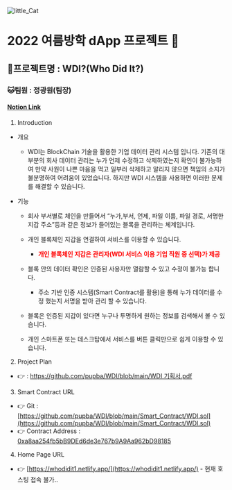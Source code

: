 ![little_Cat](https://user-images.githubusercontent.com/53106728/185426895-6f41c104-5090-433f-8742-f8fdace97469.png)

# 2022 여름방학 dApp 프로젝트 🙉

## 🐰프로젝트명 : WDI?(Who Did It?)

### 🐱팀원 : 정광원(팀장)

#### <a href="https://luxuriant-creature-127.notion.site/2022-dApp-770c7a3eabe14ca89555782fb77db244">Notion Link</a>

1. Introduction

-   개요
    -   WDI는 BlockChain 기술을 활용한 기업 데이터 관리 시스템 입니다. 기존의 대부분의 회사 데이터 관리는 누가 언제 수정하고 삭제하였는지 확인이 불가능하여 만약 사원이 나쁜 마음을 먹고 일부러 삭제하고 알리지 않으면 책임의 소지가 불분명하여 어려움이 있었습니다. 하지만 WDI 시스템을 사용하면 이러한 문제를 해결할 수 있습니다.
-   기능

    -   회사 부서별로 체인을 만들어서 “누가,부서, 언제, 파일 이름, 파일 경로, 서명한 지갑 주소”등과 같은 정보가 들어있는 블록을 관리하는 체계입니다.

    -   개인 블록체인 지갑을 연결하여 서비스를 이용할 수 있습니다.

        -   <span style="color: red"> **개인 블록체인 지갑은 관리자(WDI 서비스 이용 기업 직원 중 선택)가 제공** </span>

    -   블록 안의 데이터 확인은 인증된 사용자만 열람할 수 있고 수정이 불가능 합니다.

        -   주소 기반 인증 시스템(Smart Contract를 활용)을 통해 누가 데이터를 수정 했는지 서명을 받아 관리 할 수 있습니다.
    -   블록은 인증된 지갑이 있다면 누구나 투명하게 원하는 정보를 검색해서 볼 수 있습니다.

    -   개인 스마트폰 또는 데스크탑에서 서비스를 버튼 클릭만으로 쉽게 이용할 수 있습니다.

2. Project Plan

-   👉 : [https://github.com/pupba/WDI/blob/main/WDI 기획서.pdf](https://github.com/pupba/WDI/blob/main/WDI%20%EA%B8%B0%ED%9A%8D%EC%84%9C.pdf)

3. Smart Contract URL

-   👉 Git : [https://github.com/pupba/WDI/blob/main/Smart_Contract/WDI.sol](https://github.com/pupba/WDI/blob/main/Smart_Contract/WDI.sol)
-   👉 Contract Address : [0xa8aa254fb5bB9DEd6de3e767b9A9Aa962bD98185](0xa8aa254fb5bB9DEd6de3e767b9A9Aa962bD98185)

4. Home Page URL

-   👉 [https://whodidit1.netlify.app/](https://whodidit1.netlify.app/) - 현재 호스팅 접속 불가..

